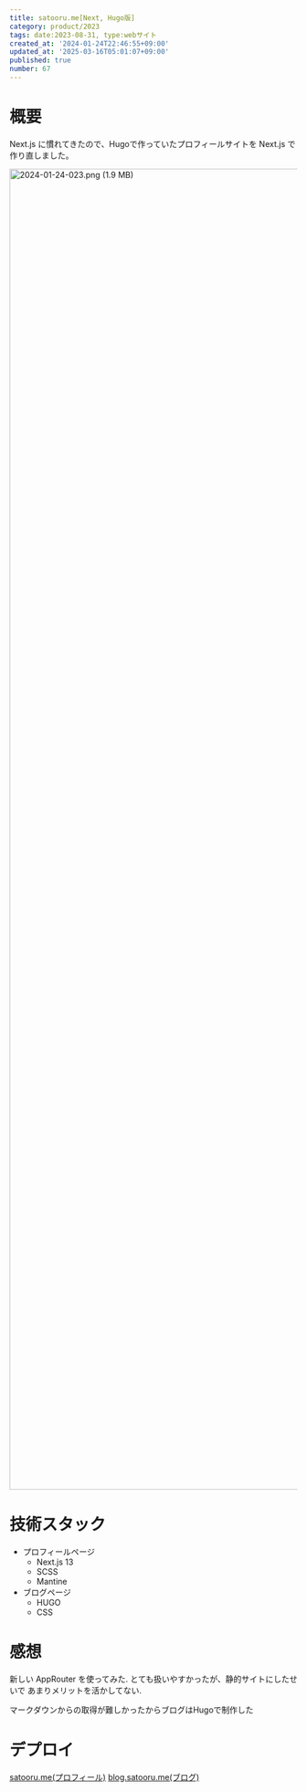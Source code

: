 ```yaml
---
title: satooru.me[Next, Hugo版]
category: product/2023
tags: date:2023-08-31, type:webサイト
created_at: '2024-01-24T22:46:55+09:00'
updated_at: '2025-03-16T05:01:07+09:00'
published: true
number: 67
---
```


<!-- icons: react,nextjs,scss,hugo -->

# 概要
Next.js に慣れてきたので、Hugoで作っていたプロフィールサイトを Next.js で作り直しました。

<img width="2314" alt="2024-01-24-023.png (1.9 MB)" src="https://img.esa.io/uploads/production/attachments/21347/2024/01/24/148142/7f2ee35d-060f-4351-8d7a-edc18931cdaf.png">

# 技術スタック
- プロフィールページ
    - Next.js 13
     - SCSS
     - Mantine
 - ブログページ
     - HUGO
     - CSS

# 感想
新しい AppRouter を使ってみた.
とても扱いやすかったが、静的サイトにしたせいで
あまりメリットを活かしてない.

マークダウンからの取得が難しかったからブログはHugoで制作した

# デプロイ
[satooru.me(プロフィール)](https://satooru.me)
[blog.satooru.me(ブログ)](https://blog.satooru.me)

